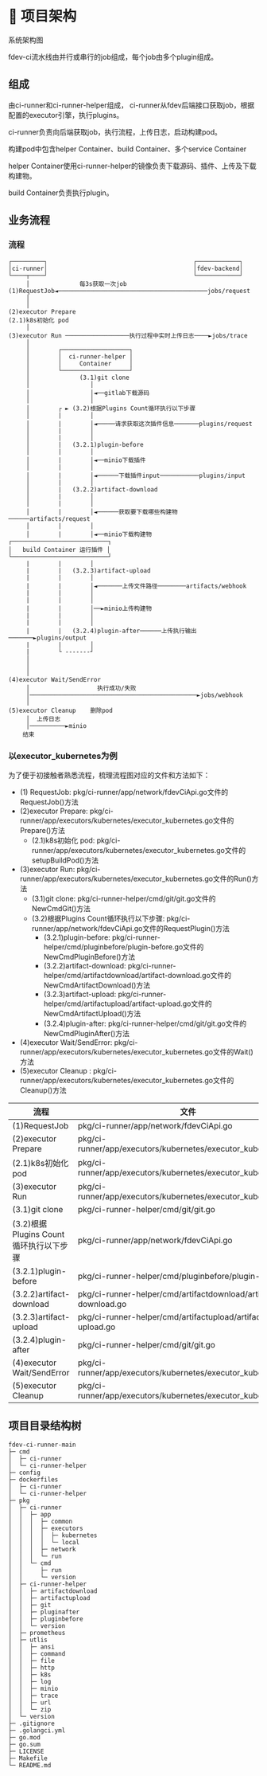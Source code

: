 # 🧱 项目架构
系统架构图

fdev-ci流水线由并行或串行的job组成，每个job由多个plugin组成。

## 组成


由ci-runner和ci-runner-helper组成， ci-runner从fdev后端接口获取job，根据配置的executor引擎，执行plugins。

ci-runner负责向后端获取job，执行流程，上传日志，启动构建pod。

构建pod中包含helper Container、build Container、多个service Container

helper Container使用ci-runner-helper的镜像负责下载源码、插件、上传及下载构建物。

build Container负责执行plugin。

## 业务流程

### 流程

```
┌─────────┐                                         ┌────────────┐
│ci-runner│                                         │fdev-backend│
└────┬────┘                                         └────────────┘
     │              每3s获取一次job
(1)RequestJob◄──────────────────────────────────────────jobs/request
     │                                                            
     │                                                          
(2)executor Prepare                                                        
(2.1)k8s初始化 pod                                                                  
     │                                                            
(3)executor Run ──────────────────执行过程中实时上传日志────►jobs/trace                 
     │                                   
     │        ┌───────────────────┐                                   
     │        │  ci-runner-helper │                                   
     │        │     Container     │                                             
     │        └───────────────────┘
     │              (3.1)git clone              
     │                 │
     │                 │◄──gitlab下载源码                
     │                 │                      
     │        ┌ ► (3.2)根据Plugins Count循环执行以下步骤  
     │        |        │
     │        |        │◄─────请求获取这次插件信息───────plugins/request
     │        |        │
     │        |        │
     │        |   (3.2.1)plugin-before                  
     │        |        │  
     │        |        │◄──minio下载插件    
     │        |        │           
     │        |        │◄──────下载插件input───────────plugins/input
     │        |        │
     │        |   (3.2.2)artifact-download 
     │        |        │
     │        |        │        
     │        |        │◄──────获取要下载哪些构建物──────artifacts/request
     │        |        │  
     │        |        │◄──minio下载构建物
┌───────────────────────────┐
│   build Container 运行插件 │
└───────────────────────────┘
     |        |        │
     |        |   (3.2.3)artifact-upload
     |        |        │            
     |        |        │◄───────上传文件路径────────artifacts/webhook
     |        |        │       
     |        |        │  
     |        |        │──►minio上传构建物
     |        |        │
     |        |        │            
     |        |   (3.2.4)plugin-after──────上传执行输出───────►plugins/output
     |        |        │
     |        └ -------┘    
     │
     │
     │               
(4)executor Wait/SendError
     │                   执行成功/失败
     │───────────────────────────────────────────────►jobs/webhook
     │            
(5)executor Cleanup    删除pod
     │  上传日志
     │──────────►minio
    结束
```

### 以executor_kubernetes为例

为了便于初接触者熟悉流程，梳理流程图对应的文件和方法如下：

- (1) RequestJob:  pkg/ci-runner/app/network/fdevCiApi.go文件的RequestJob()方法
- (2)executor Prepare: pkg/ci-runner/app/executors/kubernetes/executor_kubernetes.go文件的Prepare()方法
  - (2.1)k8s初始化 pod: pkg/ci-runner/app/executors/kubernetes/executor_kubernetes.go文件的setupBuildPod()方法
- (3)executor Run: pkg/ci-runner/app/executors/kubernetes/executor_kubernetes.go文件的Run()方法
  - (3.1)git clone: pkg/ci-runner-helper/cmd/git/git.go文件的NewCmdGit()方法
  - (3.2)根据Plugins Count循环执行以下步骤: pkg/ci-runner/app/network/fdevCiApi.go文件的RequestPlugin()方法
    - (3.2.1)plugin-before: pkg/ci-runner-helper/cmd/pluginbefore/plugin-before.go文件的NewCmdPluginBefore()方法
    - (3.2.2)artifact-download: pkg/ci-runner-helper/cmd/artifactdownload/artifact-download.go文件的NewCmdArtifactDownload()方法
    - (3.2.3)artifact-upload: pkg/ci-runner-helper/cmd/artifactupload/artifact-upload.go文件的NewCmdArtifactUpload()方法
    - (3.2.4)plugin-after: pkg/ci-runner-helper/cmd/git/git.go文件的NewCmdPluginAfter()方法
- (4)executor Wait/SendError: pkg/ci-runner/app/executors/kubernetes/executor_kubernetes.go文件的Wait()方法
- (5)executor Cleanup : pkg/ci-runner/app/executors/kubernetes/executor_kubernetes.go文件的Cleanup()方法



| 流程                                   | 文件                                                         | 方法                     |
| -------------------------------------- | ------------------------------------------------------------ | ------------------------ |
| (1)RequestJob                          | pkg/ci-runner/app/network/fdevCiApi.go                       | RequestJob()             |
| (2)executor Prepare                    | pkg/ci-runner/app/executors/kubernetes/executor_kubernetes.go | Prepare()                |
| (2.1)k8s初始化 pod                     | pkg/ci-runner/app/executors/kubernetes/executor_kubernetes.go | setupBuildPod()          |
| (3)executor Run                        | pkg/ci-runner/app/executors/kubernetes/executor_kubernetes.go | Run()                    |
| (3.1)git clone                         | pkg/ci-runner-helper/cmd/git/git.go                          | NewCmdGit()              |
| (3.2)根据Plugins Count循环执行以下步骤 | pkg/ci-runner/app/network/fdevCiApi.go                       | RequestPlugin()          |
| (3.2.1)plugin-before                   | pkg/ci-runner-helper/cmd/pluginbefore/plugin-before.go       | NewCmdPluginBefore()     |
| (3.2.2)artifact-download               | pkg/ci-runner-helper/cmd/artifactdownload/artifact-download.go | NewCmdArtifactDownload() |
| (3.2.3)artifact-upload                 | pkg/ci-runner-helper/cmd/artifactupload/artifact-upload.go   | NewCmdArtifactUpload()   |
| (3.2.4)plugin-after                    | pkg/ci-runner-helper/cmd/git/git.go                          | NewCmdPluginAfter()      |
| (4)executor Wait/SendError             | pkg/ci-runner/app/executors/kubernetes/executor_kubernetes.go | Wait()                   |
| (5)executor Cleanup                    | pkg/ci-runner/app/executors/kubernetes/executor_kubernetes.go | Cleanup()                |

## 项目目录结构树

```
fdev-ci-runner-main
├─ cmd
│  ├─ ci-runner
│  └─ ci-runner-helper
├─ config
├─ dockerfiles
│  ├─ ci-runner
│  └─ ci-runner-helper
├─ pkg
│  ├─ ci-runner
│  │  ├─ app
│  │  │  ├─ common
│  │  │  ├─ executors
│  │  │  │  ├─ kubernetes
│  │  │  │  └─ local
│  │  │  ├─ network
│  │  │  └─ run
│  │  └─ cmd
│  │     ├─ run
│  │     └─ version
│  ├─ ci-runner-helper
│  │  ├─ artifactdownload
│  │  ├─ artifactupload
│  │  ├─ git
│  │  ├─ pluginafter
│  │  ├─ pluginbefore
│  │  └─ version
│  ├─ prometheus
│  ├─ utlis
│  │  ├─ ansi
│  │  ├─ command
│  │  ├─ file
│  │  ├─ http
│  │  ├─ k8s
│  │  ├─ log
│  │  ├─ minio
│  │  ├─ trace
│  │  ├─ url
│  │  └─ zip
│  └─ version
├─ .gitignore
├─ .golangci.yml
├─ go.mod
├─ go.sum
├─ LICENSE
├─ Makefile
└─ README.md
```
